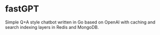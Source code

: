 # fastGPT
Simple Q+A style chatbot written in Go based on OpenAI with caching and search indexing layers in Redis and MongoDB.

